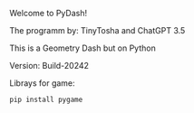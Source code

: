 Welcome to PyDash!

The programm by: TinyTosha and ChatGPT 3.5

This is a Geometry Dash but on Python

Version: Build-20242

Librays for game:

`pip install pygame
`
